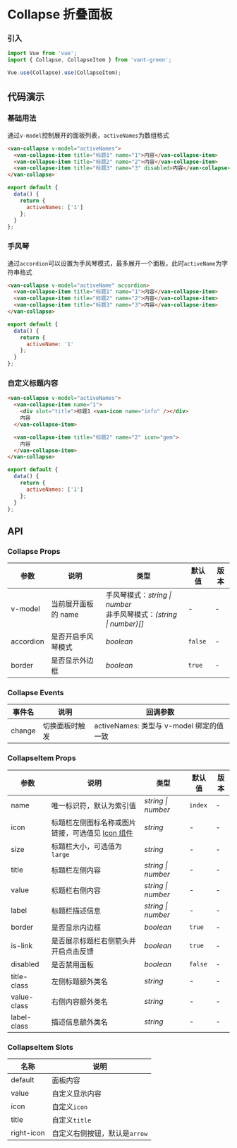 # Collapse 折叠面板

### 引入

```javascript
import Vue from 'vue';
import { Collapse, CollapseItem } from 'vant-green';

Vue.use(Collapse).use(CollapseItem);
```

## 代码演示

### 基础用法

通过`v-model`控制展开的面板列表，`activeNames`为数组格式

```html
<van-collapse v-model="activeNames">
  <van-collapse-item title="标题1" name="1">内容</van-collapse-item>
  <van-collapse-item title="标题2" name="2">内容</van-collapse-item>
  <van-collapse-item title="标题3" name="3" disabled>内容</van-collapse-item>
</van-collapse>
```

```javascript
export default {
  data() {
    return {
      activeNames: ['1']
    };
  }
};
```

### 手风琴

通过`accordion`可以设置为手风琴模式，最多展开一个面板，此时`activeName`为字符串格式

```html
<van-collapse v-model="activeName" accordion>
  <van-collapse-item title="标题1" name="1">内容</van-collapse-item>
  <van-collapse-item title="标题2" name="2">内容</van-collapse-item>
  <van-collapse-item title="标题3" name="3">内容</van-collapse-item>
</van-collapse>
```

```javascript
export default {
  data() {
    return {
      activeName: '1'
    };
  }
};
```

### 自定义标题内容

```html
<van-collapse v-model="activeNames">
  <van-collapse-item name="1">
    <div slot="title">标题1 <van-icon name="info" /></div>
    内容
  </van-collapse-item>

  <van-collapse-item title="标题2" name="2" icon="gem">
    内容
  </van-collapse-item>
</van-collapse>
```

```javascript
export default {
  data() {
    return {
      activeNames: ['1']
    };
  }
};
```

## API

### Collapse Props

| 参数      | 说明                | 类型                                                                   | 默认值  | 版本 |
| --------- | ------------------- | ---------------------------------------------------------------------- | ------- | ---- |
| v-model   | 当前展开面板的 name | 手风琴模式：_string \| number_<br>非手风琴模式：_(string \| number)[]_ | -       | -    |
| accordion | 是否开启手风琴模式  | _boolean_                                                              | `false` | -    |
| border    | 是否显示外边框      | _boolean_                                                              | `true`  | -    |

### Collapse Events

| 事件名 | 说明           | 回调参数                                 |
| ------ | -------------- | ---------------------------------------- |
| change | 切换面板时触发 | activeNames: 类型与 v-model 绑定的值一致 |

### CollapseItem Props

| 参数        | 说明                                                             | 类型               | 默认值  | 版本 |
| ----------- | ---------------------------------------------------------------- | ------------------ | ------- | ---- |
| name        | 唯一标识符，默认为索引值                                         | _string \| number_ | `index` | -    |
| icon        | 标题栏左侧图标名称或图片链接，可选值见 [Icon 组件](#/zh-CN/icon) | _string_           | -       | -    |
| size        | 标题栏大小，可选值为 `large`                                     | _string_           | -       | -    |
| title       | 标题栏左侧内容                                                   | _string \| number_ | -       | -    |
| value       | 标题栏右侧内容                                                   | _string \| number_ | -       | -    |
| label       | 标题栏描述信息                                                   | _string \| number_ | -       | -    |
| border      | 是否显示内边框                                                   | _boolean_          | `true`  | -    |
| is-link     | 是否展示标题栏右侧箭头并开启点击反馈                             | _boolean_          | `true`  | -    |
| disabled    | 是否禁用面板                                                     | _boolean_          | `false` | -    |
| title-class | 左侧标题额外类名                                                 | _string_           | -       | -    |
| value-class | 右侧内容额外类名                                                 | _string_           | -       | -    |
| label-class | 描述信息额外类名                                                 | _string_           | -       | -    |

### CollapseItem Slots

| 名称       | 说明                          |
| ---------- | ----------------------------- |
| default    | 面板内容                      |
| value      | 自定义显示内容                |
| icon       | 自定义`icon`                  |
| title      | 自定义`title`                 |
| right-icon | 自定义右侧按钮，默认是`arrow` |
